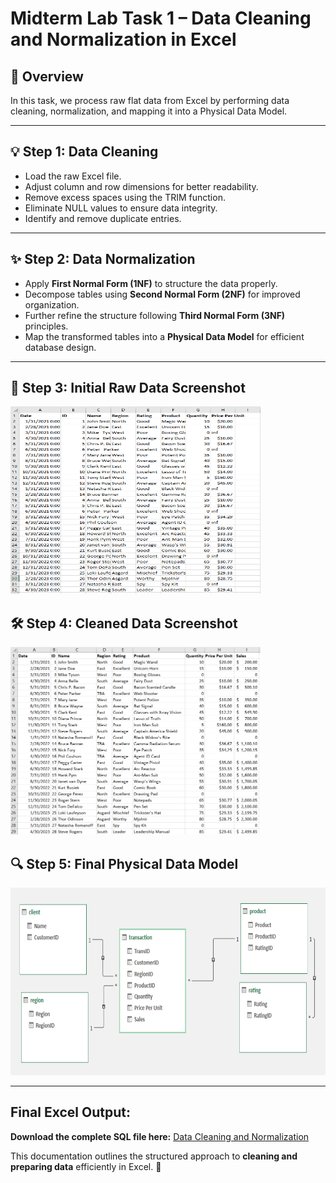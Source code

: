 # Midterm Lab Task 1 – Data Cleaning and Normalization in Excel

## 📄 Overview
In this task, we process raw flat data from Excel by performing data cleaning, normalization, and mapping it into a Physical Data Model.

---

## 💡 Step 1: Data Cleaning
- Load the raw Excel file.
- Adjust column and row dimensions for better readability.
- Remove excess spaces using the TRIM function.
- Eliminate NULL values to ensure data integrity.
- Identify and remove duplicate entries.

---

## ✨ Step 2: Data Normalization
- Apply **First Normal Form (1NF)** to structure the data properly.
- Decompose tables using **Second Normal Form (2NF)** for improved organization.
- Further refine the structure following **Third Normal Form (3NF)** principles.
- Map the transformed tables into a **Physical Data Model** for efficient database design.

---

## 🧩 Step 3: Initial Raw Data Screenshot
<img src="rawdata.PNG" alt="Raw Data Preview" width="400" height="300">

## 🛠️ Step 4: Cleaned Data Screenshot
<img src="cleaneddata.PNG" alt="Cleaned Data Preview" width="400" height="300">

## 🔍 Step 5: Final Physical Data Model
<img src="erd.PNG" alt="Entity Relationship Diagram" width="600" height="300">

---

## Final Excel Output:
**Download the complete SQL file here:** [Data Cleaning and Normalization](https://github.com/angelie2/EDM-Projects-Fajarito/blob/main/rawfile/data%20cleaning%20and%20normalization.xlsx)

This documentation outlines the structured approach to **cleaning and preparing data** efficiently in Excel. 🚀
